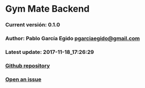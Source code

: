 # Gym Mate Backend

### Current versión: 0.1.0

### Author: Pablo García Egido <pgarciaegido@gmail.com>

### Latest update: 2017-11-18_17:26:29

### [Github repository](https://github.com/pgarciaegido/gym-mate_backend)

### [Open an issue](https://github.com/pgarciaegido/gym-mate_backend/issues)
